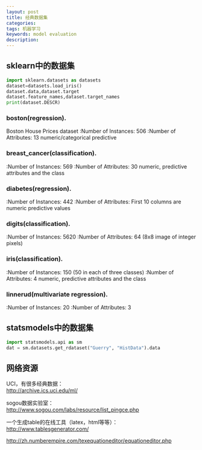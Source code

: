 ```yaml
---
layout: post
title: 经典数据集
categories: 
tags: 机器学习
keywords: model evaluation
description:
---
```


## sklearn中的数据集

```py
import sklearn.datasets as datasets
dataset=datasets.load_iris()
dataset.data,dataset.target
dataset.feature_names,dataset.target_names
print(dataset.DESCR)
```

### boston(regression).
Boston House Prices dataset
:Number of Instances: 506
:Number of Attributes: 13 numeric/categorical predictive

### breast_cancer(classification).
:Number of Instances: 569
:Number of Attributes: 30 numeric, predictive attributes and the class

### diabetes(regression).
:Number of Instances: 442
:Number of Attributes: First 10 columns are numeric predictive values

### digits(classification).
:Number of Instances: 5620
:Number of Attributes: 64 (8x8 image of integer pixels)

### iris(classification).

:Number of Instances: 150 (50 in each of three classes)
:Number of Attributes: 4 numeric, predictive attributes and the class

### linnerud(multivariate regression).

:Number of Instances: 20
:Number of Attributes: 3



## statsmodels中的数据集
```py
import statsmodels.api as sm
dat = sm.datasets.get_rdataset("Guerry", "HistData").data
```


## 网络资源
UCI，有很多经典数据：  
http://archive.ics.uci.edu/ml/

sogou数据实验室：  
http://www.sogou.com/labs/resource/list_pingce.php

一个生成table的在线工具（latex，html等等）：  
http://www.tablesgenerator.com/

http://zh.numberempire.com/texequationeditor/equationeditor.php

